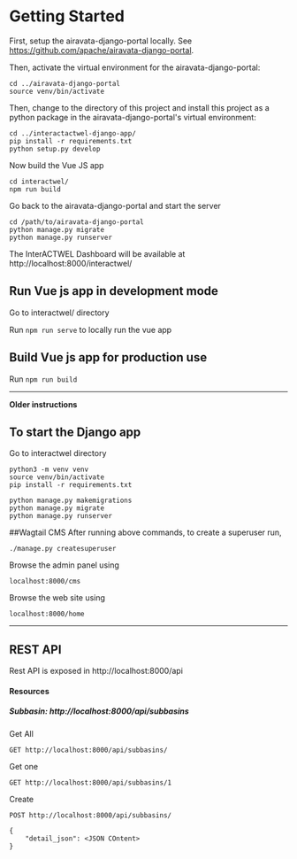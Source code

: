 # Getting Started

First, setup the airavata-django-portal locally. See
https://github.com/apache/airavata-django-portal.

Then, activate the virtual environment for the airavata-django-portal:

```
cd ../airavata-django-portal
source venv/bin/activate
```

Then, change to the directory of this project and install this project as a
python package in the airavata-django-portal's virtual environment:

```
cd ../interactactwel-django-app/
pip install -r requirements.txt
python setup.py develop
```

Now build the Vue JS app

```
cd interactwel/
npm run build
```

Go back to the airavata-django-portal and start the server

```
cd /path/to/airavata-django-portal
python manage.py migrate
python manage.py runserver
```

The InterACTWEL Dashboard will be available at http://localhost:8000/interactwel/

## Run Vue js app in development mode

Go to interactwel/ directory

Run ```npm run serve``` to locally run the vue app

## Build Vue js app for production use

Run ```npm run build``` 

----
**Older instructions**

## To start the Django app

Go to interactwel directory

```
python3 -m venv venv
source venv/bin/activate
pip install -r requirements.txt
```

```
python manage.py makemigrations
python manage.py migrate
python manage.py runserver
```

##Wagtail CMS
After running above commands, to create a superuser run,
```
./manage.py createsuperuser
```

Browse the admin panel using

```
localhost:8000/cms
```

Browse the web site using

```
localhost:8000/home
```

----


## REST API

Rest API is exposed in http://localhost:8000/api

#### Resources 

##### Subbasin: http://localhost:8000/api/subbasins

Get All
```
GET http://localhost:8000/api/subbasins/
```

Get one
```
GET http://localhost:8000/api/subbasins/1
```

Create 
```
POST http://localhost:8000/api/subbasins/

{
    "detail_json": <JSON COntent>
}
```
